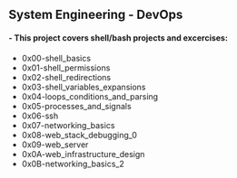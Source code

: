 ## System Engineering - DevOps

#### - This project covers shell/bash projects and excercises:

- 0x00-shell_basics
- 0x01-shell_permissions
- 0x02-shell_redirections
- 0x03-shell_variables_expansions
- 0x04-loops_conditions_and_parsing
- 0x05-processes_and_signals
- 0x06-ssh
- 0x07-networking_basics
- 0x08-web_stack_debugging_0
- 0x09-web_server
- 0x0A-web_infrastructure_design
- 0x0B-networking_basics_2
